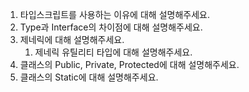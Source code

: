 1. 타입스크립트를 사용하는 이유에 대해 설명해주세요.
2. Type과 Interface의 차이점에 대해 설명해주세요.
3. 제네릭에 대해 설명해주세요.
   1. 제네릭 유틸리티 타입에 대해 설명해주세요.
4. 클래스의 Public, Private, Protected에 대해 설명해주세요.
5. 클래스의 Static에 대해 설명해주세요.
